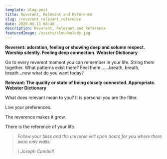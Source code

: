 ```yaml
---
template: blog-post
title: Reverent, Relevant and Reference
slug: /reverent_relevant_reference
date: 2020-05-11 08:40
description: Reverant, Relevant and Reference
featuredImage: /assets/cloudmelody.jpg
---
```

**Reverent: adoration, feeling or showing deep and solumn respect. Worship silently. Feeling deep connection.   Webster Dictionary**

Go to every reverent moment you can remember in your life. String them together. What patterns exist there? Feel them.......breath, breath, breath...now what do you want today?

**Relevant: The quality or state of being closely connected. Appropriate. Webster Dictionary**

What does relevant mean to you? It is personal you are the filter. 

Live your preferences. 

The reverence makes it grow. 

There is the reference of your life. 

> *Follow your bliss and the universe will open doors for you where there were only walls.* 
>
>  *\    Joseph Cambell*
>
>